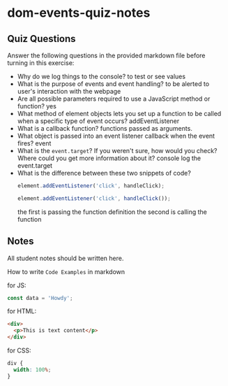 # dom-events-quiz-notes

## Quiz Questions

Answer the following questions in the provided markdown file before turning in this exercise:

- Why do we log things to the console?
  to test or see values
- What is the purpose of events and event handling?
  to be alerted to user's interaction with the webpage
- Are all possible parameters required to use a JavaScript method or function?
  yes
- What method of element objects lets you set up a function to be called when a specific type of event occurs?
  addEventListener
- What is a callback function?
  functions passed as arguments.
- What object is passed into an event listener callback when the event fires?
  event
- What is the `event.target`? If you weren't sure, how would you check? Where could you get more information about it?
  console log the event.target
- What is the difference between these two snippets of code?
  ```js
  element.addEventListener('click', handleClick);
  ```
  ```js
  element.addEventListener('click', handleClick());
  ```
  the first is passing the function definition the second is calling the function

## Notes

All student notes should be written here.

How to write `Code Examples` in markdown

for JS:

```javascript
const data = 'Howdy';
```

for HTML:

```html
<div>
  <p>This is text content</p>
</div>
```

for CSS:

```css
div {
  width: 100%;
}
```
